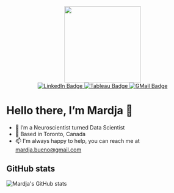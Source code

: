 <div id="header" align="center">
  <img src="https://media.giphy.com/media/paTz7UZbPfTZFRYnnB/giphy.gif" width="200"/>
</div>


<div id="badges" align="center">
  <a href="https://www.linkedin.com/in/mardjabueno/">
    <img src="https://img.shields.io/badge/LinkedIn-blue?style=for-the-badge&logo=linkedin&logoColor=white" alt="LinkedIn Badge"/>
  </a>
  <a href="https://public.tableau.com/app/profile/mardja.bueno">
    <img src="https://img.shields.io/badge/Tableau-blue?style=for-the-badge&logo=tableau&logoColor=white" alt="Tableau Badge"/>
  </a>
  <a href="your-twitter-URL">
    <img src="https://img.shields.io/badge/GMail-blue?style=for-the-badge&logo=gmail&logoColor=white" alt="GMail Badge"/>
  </a>
</div>


# Hello there, I’m Mardja 👋 

- 🧠 I’m a Neuroscientist turned Data Scientist
- 📍 Based in Toronto, Canada
- 📫 I'm always happy to help, you can reach me at mardja.bueno@gmail.com

## GitHub stats

![Mardja's GitHub stats](https://github-readme-stats.vercel.app/api?username=mardjab&show_icons=true&theme=tokyonight)

